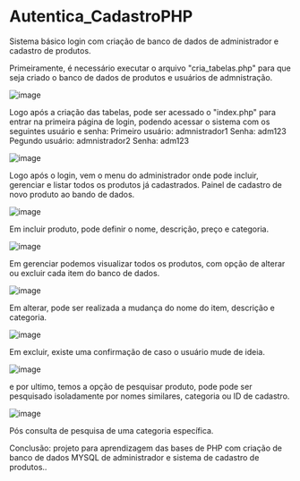 # Autentica_CadastroPHP
Sistema básico login com criação de banco de dados de administrador e cadastro de produtos.


Primeiramente, é necessário executar o arquivo "cria_tabelas.php" para que seja criado o banco de dados de produtos e usuários de admnistração.


![image](https://github.com/user-attachments/assets/2ef0631b-bc95-4789-b5b2-1d33bdbfcb64)

Logo após a criação das tabelas, pode ser acessado o "index.php" para entrar na primeira página de login, podendo acessar o sistema com os seguintes usuário e senha:
Primeiro usuário: admnistrador1 Senha: adm123
Pegundo usuário: admnistrador2 Senha: adm123

![image](https://github.com/user-attachments/assets/8ee81bf1-8c36-4230-851e-eaf83a6ae290)

Logo após o login, vem o menu do administrador onde pode incluir, gerenciar e listar todos os produtos já cadastrados.
Painel de cadastro de novo produto ao bando de dados.

![image](https://github.com/user-attachments/assets/1d89d693-0d8d-4d6f-b10b-4ecafe1437b9)

Em incluir produto, pode definir o nome, descrição, preço e categoria.


![image](https://github.com/user-attachments/assets/a40ec5a3-b78e-434a-a1a5-2de3c8d36436)

Em gerenciar podemos visualizar todos os produtos, com opção de alterar ou excluir cada item do banco de dados.


![image](https://github.com/user-attachments/assets/365de2bd-a7a0-48a7-a04b-c12be5fcb29b)

Em alterar, pode ser realizada a mudança do nome do item, descrição e categoria.

![image](https://github.com/user-attachments/assets/2a195449-f8da-4dbc-a234-c71f39b0da55)

Em excluir, existe uma confirmação de caso o usuário mude de ideia. 


![image](https://github.com/user-attachments/assets/a7fae8b9-d840-4ace-b5b9-82004db29c84)

e por ultimo, temos a opção de pesquisar produto, pode pode ser pesquisado isoladamente por nomes similares, categoria ou ID de cadastro.


![image](https://github.com/user-attachments/assets/3812b228-efa7-4b36-babf-d55c66479606)

Pós consulta de pesquisa de uma categoria específica.



Conclusão: projeto para aprendizagem das bases de PHP com criação de banco de dados MYSQL de administrador e sistema de cadastro de produtos..

